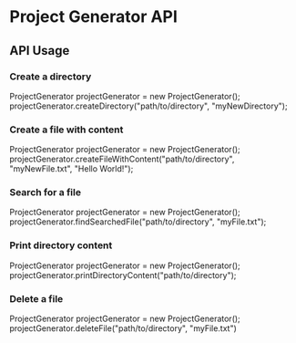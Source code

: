 # Project Generator API

## API Usage
### Create a directory
ProjectGenerator projectGenerator = new ProjectGenerator();
projectGenerator.createDirectory("path/to/directory", "myNewDirectory");

### Create a file with content 
ProjectGenerator projectGenerator = new ProjectGenerator();
projectGenerator.createFileWithContent("path/to/directory", "myNewFile.txt", "Hello World!");

### Search for a file
ProjectGenerator projectGenerator = new ProjectGenerator();
projectGenerator.findSearchedFile("path/to/directory", "myFile.txt");

### Print directory content
ProjectGenerator projectGenerator = new ProjectGenerator();
projectGenerator.printDirectoryContent("path/to/directory");

### Delete a file 
ProjectGenerator projectGenerator = new ProjectGenerator();
projectGenerator.deleteFile("path/to/directory", "myFile.txt")

